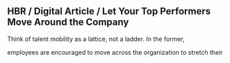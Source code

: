 ## HBR / Digital Article / Let Your Top Performers Move Around the Company

Think of talent mobility as a lattice, not a ladder. In the former,

employees are encouraged to move across the organization to stretch their